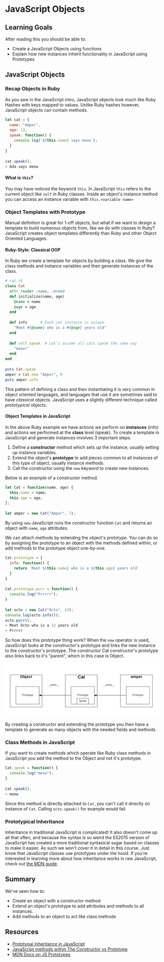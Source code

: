 
# JavaScript Objects

## Learning Goals
After reading this you should be able to:
* Create a JavaScript Objects using functions
* Explain how new instances inherit functionality in JavaScript using Prototypes

## JavaScript Objects

### Recap Objects in Ruby


As you saw in the JavaScript intro, JavaScript objects look much like Ruby Hashes with keys mapped to values.  Unlike Ruby hashes however, JavaScript objects can contain methods.  

```javascript
let cat = {
  name: "Amper",
  age: 13,
  speak: function() {
    console.log(`${this.name} says meow`);
  }
}

cat.speak();
> Ada says meow
```

#### What is `this`?

You may have noticed the keyword `this`.  In JavaScript `this` refers to the current object like `self` in Ruby classes.   Inside an object's instance method you can access an instance variable with `this.<variable name>`

### Object Templates with Prototype

Manual definition is great for 1-off objects, but what if we want to design a template to build numerous objects from, like we do with classes in Ruby?  JavaScript creates object templates differently than Ruby and other Object Oriented Languages.  

#### Ruby-Style:  Classical OOP

In Ruby we create a template for objects by building a class.  We give the class methods and instance variables and then generate instances of the class.

```ruby
# cat.rb
class Cat
  attr_reader :name, :breed
  def initialize(name, age)
    @name = name
    @age = age
  end

  def info      # Each cat instance is unique
    "Meet #{@name} who is a #{@age} years old"
  end

  def self.speak  # Let's assume all cats speak the same way
    "meow!"
  end
end

puts Cat.speak
amper = Cat.new "Amper", 9
puts amper.info
```
This pattern of defining a class and then instantiating it is very common in object oriented languages, and languages that use it are sometimes said to have _classical_ objects. JavaScript uses a slightly different technique called _prototypical_ objects.

#### Object Templates in JavaScript

In the above Ruby example we have actions we perform on __instances__ (info) and actions we performed at the __class__ level (speak).  To create a template in JavaScript and generate instances involves 3 important steps.  

1. Define a __constructor__ method which sets up the instance, usually setting up instance variables.
1. Extend the object's __prototype__ to add pieces common to all instances of this type of object, usually instance methods.
1. Call the constructor using the `new` keyword to create new instances.

Below is an example of a constructor method.  
```javascript
let Cat = function(name, age) {
  this.name = name;
  this.age = age;
};

let amper = new Cat("Amper", 7);
```

By using `new` JavaScript runs the constructor function `Cat` and returns an object with `name`, `age` attributes.

We can attach methods by extending the object's prototype.  You can do so by assigning the prototype to an object with the methods defined within, or add methods to the prototype object one-by-one.  

```javascript
Cat.prototype = {
  info: function() {
    return `Meet ${this.name} who is a ${this.age} years old`
  }
}

Cat.prototype.purr = function() {
  console.log("Prrrrr");
}

let octo = new Cat("Octo", 13);
console.log(octo.info());
octo.purr();
> Meet Octo who is a 13 years old
> Prrrrr
```

So how does this prototype thing work?  When the `new` operator is used, JavaScript looks at the constructor's prototype and links the new instance to the constructor's prototype.  The constructor Cat constructor's prototype also links back to it's "parent", which in this case is Object.

![js inheritance of prototype](images/js-inheritance.png)

By creating a constructor and extending the prototype you then have a template to generate as many objects with the needed fields and methods.  

### Class Methods in JavaScript

If you want to create methods which operate like Ruby class methods in JavaScript you add the method to the Object and not it's prototype.  

```javascript
Cat.speak = function() {
  console.log("meow");
}

Cat.speak();
> meow
```

Since this method is directly attached to `Cat`, you can't call it directly on instance of `Cat`.  Calling `octo.speak()` for example would fail.

### Prototypical Inheritance
Inheritance in traditional JavaScript is complicated! It also doesn't come up all that often, and because the syntax is so weird the ES2015 version of JavaScript has created a more traditional syntaxical sugar based on classes to make it easier. As such we won't cover it in detail in this course. Just know that JavaScript classes use prototypes under the hood.  If you're interested in learning more about how inheritance works in raw JavaScript, check out [the MDN guide](https://developer.mozilla.org/en-US/docs/Learn/JavaScript/Objects/Inheritance).  

## Summary

We've seen how to:
* Create an object with a constructor method
* Extend an object's prototype to add attributes and methods to all instances.
* Add methods to an object to act like class methods

## Resources
- [Prototypal Inheritance in JavaScript](http://javascript.crockford.com/prototypal.html)
- [JavaScript methods within The Constructor vs Prototype](https://www.thecodeship.com/web-development/methods-within-constructor-vs-prototype-in-javascript/)
- [MDN Docs on JS Prototypes](https://developer.mozilla.org/en-US/docs/Web/JavaScript/Inheritance_and_the_prototype_chain)
